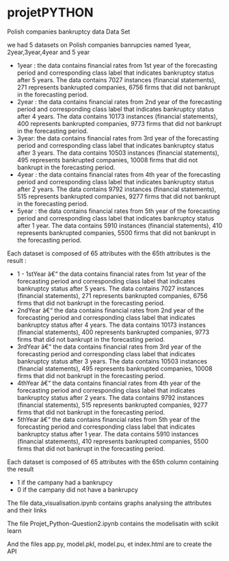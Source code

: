 # projetPYTHON


Polish companies bankruptcy data Data Set

we had 5 datasets on Polish companies banrupcies named 1year, 2year,3year,4year and 5 year

- 1year : the data contains financial rates from 1st year of the forecasting period and corresponding class label that indicates bankruptcy status after 5 years. The data contains 7027 instances (financial statements), 271 represents bankrupted companies, 6756 firms that did not bankrupt in the forecasting period.
- 2year : the data contains financial rates from 2nd year of the forecasting period and corresponding class label that indicates bankruptcy status after 4 years. The data contains 10173 instances (financial statements), 400 represents bankrupted companies, 9773 firms that did not bankrupt in the forecasting period.
- 3year: the data contains financial rates from 3rd year of the forecasting period and corresponding class label that indicates bankruptcy status after 3 years. The data contains 10503 instances (financial statements), 495 represents bankrupted companies, 10008 firms that did not bankrupt in the forecasting period.
- 4year : the data contains financial rates from 4th year of the forecasting period and corresponding class label that indicates bankruptcy status after 2 years. The data contains 9792 instances (financial statements), 515 represents bankrupted companies, 9277 firms that did not bankrupt in the forecasting period.
- 5year : the data contains financial rates from 5th year of the forecasting period and corresponding class label that indicates bankruptcy status after 1 year. The data contains 5910 instances (financial statements), 410 represents bankrupted companies, 5500 firms that did not bankrupt in the forecasting period.

Each dataset is composed of 65 attributes with the 65th attributes is the result :
- 1 - 1stYear â€“ the data contains financial rates from 1st year of the forecasting period and corresponding class label that indicates bankruptcy status after 5 years. The data contains 7027 instances (financial statements), 271 represents bankrupted companies, 6756 firms that did not bankrupt in the forecasting period.
- 2ndYear â€“ the data contains financial rates from 2nd year of the forecasting period and corresponding class label that indicates bankruptcy status after 4 years. The data contains 10173 instances (financial statements), 400 represents bankrupted companies, 9773 firms that did not bankrupt in the forecasting period.
- 3rdYear â€“ the data contains financial rates from 3rd year of the forecasting period and corresponding class label that indicates bankruptcy status after 3 years. The data contains 10503 instances (financial statements), 495 represents bankrupted companies, 10008 firms that did not bankrupt in the forecasting period.
- 4thYear â€“ the data contains financial rates from 4th year of the forecasting period and corresponding class label that indicates bankruptcy status after 2 years. The data contains 9792 instances (financial statements), 515 represents bankrupted companies, 9277 firms that did not bankrupt in the forecasting period.
- 5thYear â€“ the data contains financial rates from 5th year of the forecasting period and corresponding class label that indicates bankruptcy status after 1 year. The data contains 5910 instances (financial statements), 410 represents bankrupted companies, 5500 firms that did not bankrupt in the forecasting period.


Each dataset is composed of 65 attributes with the 65th column containing the result
- 1 if the campany had a bankrupcy
- 0 if the campany did not have a bankrupcy

The file data_visualisation.ipynb contains graphs analysing the attributes and their links

The file Projet_Python-Question2.ipynb contains the modelisatin with scikit learn 

And the files app.py, model.pkl, model.pu, et index.html are to create the API
